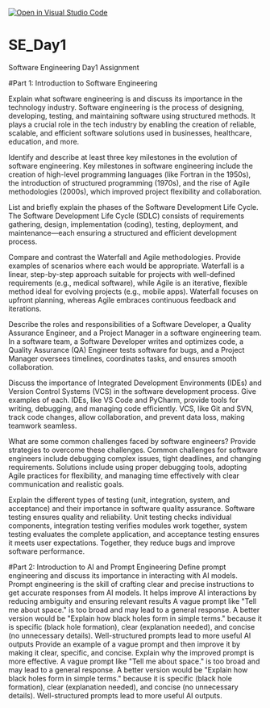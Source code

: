[![Open in Visual Studio Code](https://classroom.github.com/assets/open-in-vscode-2e0aaae1b6195c2367325f4f02e2d04e9abb55f0b24a779b69b11b9e10269abc.svg)](https://classroom.github.com/online_ide?assignment_repo_id=18388927&assignment_repo_type=AssignmentRepo)
# SE_Day1
Software Engineering Day1 Assignment

#Part 1: Introduction to Software Engineering

Explain what software engineering is and discuss its importance in the technology industry.
Software engineering is the process of designing, developing, testing, and maintaining software using structured methods. It plays a crucial role in the tech industry by enabling the creation of reliable, scalable, and efficient software solutions used in businesses, healthcare, education, and more.

Identify and describe at least three key milestones in the evolution of software engineering.
Key milestones in software engineering include the creation of high-level programming languages (like Fortran in the 1950s), the introduction of structured programming (1970s), and the rise of Agile methodologies (2000s), which improved project flexibility and collaboration.

List and briefly explain the phases of the Software Development Life Cycle.
The Software Development Life Cycle (SDLC) consists of requirements gathering, design, implementation (coding), testing, deployment, and maintenance—each ensuring a structured and efficient development process.

Compare and contrast the Waterfall and Agile methodologies. Provide examples of scenarios where each would be appropriate.
Waterfall is a linear, step-by-step approach suitable for projects with well-defined requirements (e.g., medical software), while Agile is an iterative, flexible method ideal for evolving projects (e.g., mobile apps). Waterfall focuses on upfront planning, whereas Agile embraces continuous feedback and iterations.

Describe the roles and responsibilities of a Software Developer, a Quality Assurance Engineer, and a Project Manager in a software engineering team.
In a software team, a Software Developer writes and optimizes code, a Quality Assurance (QA) Engineer tests software for bugs, and a Project Manager oversees timelines, coordinates tasks, and ensures smooth collaboration.

Discuss the importance of Integrated Development Environments (IDEs) and Version Control Systems (VCS) in the software development process. Give examples of each.
IDEs, like VS Code and PyCharm, provide tools for writing, debugging, and managing code efficiently. VCS, like Git and SVN, track code changes, allow collaboration, and prevent data loss, making teamwork seamless.

What are some common challenges faced by software engineers? Provide strategies to overcome these challenges.
Common challenges for software engineers include debugging complex issues, tight deadlines, and changing requirements. Solutions include using proper debugging tools, adopting Agile practices for flexibility, and managing time effectively with clear communication and realistic goals.

Explain the different types of testing (unit, integration, system, and acceptance) and their importance in software quality assurance.
Software testing ensures quality and reliability. Unit testing checks individual components, integration testing verifies modules work together, system testing evaluates the complete application, and acceptance testing ensures it meets user expectations. Together, they reduce bugs and improve software performance.

#Part 2: Introduction to AI and Prompt Engineering
Define prompt engineering and discuss its importance in interacting with AI models.
Prompt engineering is the skill of crafting clear and precise instructions to get accurate responses from AI models. It helps improve AI interactions by reducing ambiguity and ensuring relevant results
A vague prompt like "Tell me about space." is too broad and may lead to a general response. A better version would be "Explain how black holes form in simple terms." because it is specific (black hole formation), clear (explanation needed), and concise (no unnecessary details). Well-structured prompts lead to more useful AI outputs
Provide an example of a vague prompt and then improve it by making it clear, specific, and concise. Explain why the improved prompt is more effective.
A vague prompt like "Tell me about space." is too broad and may lead to a general response. A better version would be "Explain how black holes form in simple terms." because it is specific (black hole formation), clear (explanation needed), and concise (no unnecessary details). Well-structured prompts lead to more useful AI outputs.
